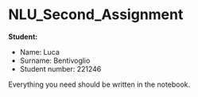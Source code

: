 # NLU_Second_Assignment


**Student:**
* Name: Luca
* Surname: Bentivoglio
* Student number: 221246


Everything you need should be written in the notebook.
